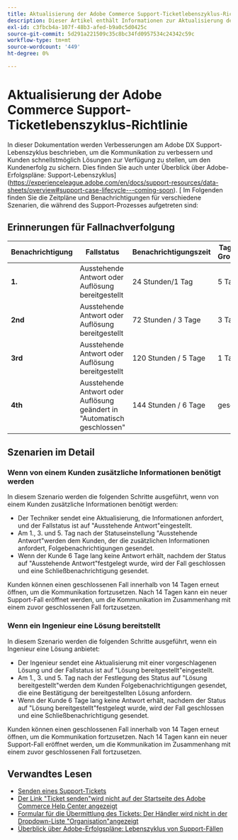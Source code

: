 ```yaml
---
title: Aktualisierung der Adobe Commerce Support-Ticketlebenszyklus-Richtlinie
description: Dieser Artikel enthält Informationen zur Aktualisierung der Adobe Commerce Support-Ticketlebenszyklusrichtlinien.
exl-id: c3fbcb4a-107f-48b3-afed-b9a0c5d0425c
source-git-commit: 5d291a221509c35c8bc34fd0957534c24342c59c
workflow-type: tm+mt
source-wordcount: '449'
ht-degree: 0%

---
```


# Aktualisierung der Adobe Commerce Support-Ticketlebenszyklus-Richtlinie

In dieser Dokumentation werden Verbesserungen am Adobe DX Support-Lebenszyklus beschrieben, um die Kommunikation zu verbessern und Kunden schnellstmöglich Lösungen zur Verfügung zu stellen, um den Kundenerfolg zu sichern. Dies finden Sie auch unter Überblick über Adobe-Erfolgspläne: Support-Lebenszyklus](https://experienceleague.adobe.com/en/docs/support-resources/data-sheets/overview#support-case-lifecycle---coming-soon).
[
Im Folgenden finden Sie die Zeitpläne und Benachrichtigungen für verschiedene Szenarien, die während des Support-Prozesses aufgetreten sind:

## Erinnerungen für Fallnachverfolgung

| Benachrichtigung | Fallstatus | Benachrichtigungszeit | Tage bis zum Ende der Groß-/Kleinschreibung |
|--- |--- |--- |--- |
| **1.** | Ausstehende Antwort oder Auflösung bereitgestellt | 24 Stunden/1 Tag | 5 Tage |
| **2nd** | Ausstehende Antwort oder Auflösung bereitgestellt | 72 Stunden / 3 Tage | 3 Tage |
| **3rd** | Ausstehende Antwort oder Auflösung bereitgestellt | 120 Stunden / 5 Tage | 1 Tag |
| **4th** | Ausstehende Antwort oder Auflösung geändert in &quot;Automatisch geschlossen&quot; | 144 Stunden / 6 Tage | geschlossen |

## Szenarien im Detail

### Wenn von einem Kunden zusätzliche Informationen benötigt werden

In diesem Szenario werden die folgenden Schritte ausgeführt, wenn von einem Kunden zusätzliche Informationen benötigt werden:

* Der Techniker sendet eine Aktualisierung, die Informationen anfordert, und der Fallstatus ist auf &quot;Ausstehende Antwort&quot;eingestellt.
* Am 1., 3. und 5. Tag nach der Statuseinstellung &quot;Ausstehende Antwort&quot;werden dem Kunden, der die zusätzlichen Informationen anfordert, Folgebenachrichtigungen gesendet.
* Wenn der Kunde 6 Tage lang keine Antwort erhält, nachdem der Status auf &quot;Ausstehende Antwort&quot;festgelegt wurde, wird der Fall geschlossen und eine Schließbenachrichtigung gesendet.

Kunden können einen geschlossenen Fall innerhalb von 14 Tagen erneut öffnen, um die Kommunikation fortzusetzen. Nach 14 Tagen kann ein neuer Support-Fall eröffnet werden, um die Kommunikation im Zusammenhang mit einem zuvor geschlossenen Fall fortzusetzen.

### Wenn ein Ingenieur eine Lösung bereitstellt

In diesem Szenario werden die folgenden Schritte ausgeführt, wenn ein Ingenieur eine Lösung anbietet:

* Der Ingenieur sendet eine Aktualisierung mit einer vorgeschlagenen Lösung und der Fallstatus ist auf &quot;Lösung bereitgestellt&quot;eingestellt.
* Am 1., 3. und 5. Tag nach der Festlegung des Status auf &quot;Lösung bereitgestellt&quot;werden dem Kunden Folgebenachrichtigungen gesendet, die eine Bestätigung der bereitgestellten Lösung anfordern.
* Wenn der Kunde 6 Tage lang keine Antwort erhält, nachdem der Status auf &quot;Lösung bereitgestellt&quot;festgelegt wurde, wird der Fall geschlossen und eine Schließbenachrichtigung gesendet.

Kunden können einen geschlossenen Fall innerhalb von 14 Tagen erneut öffnen, um die Kommunikation fortzusetzen. Nach 14 Tagen kann ein neuer Support-Fall eröffnet werden, um die Kommunikation im Zusammenhang mit einem zuvor geschlossenen Fall fortzusetzen.

## Verwandtes Lesen

* [Senden eines Support-Tickets](https://experienceleague.adobe.com/en/docs/commerce-knowledge-base/kb/help-center-guide/magento-help-center-user-guide#submit-ticket)
* [ Der Link &quot;Ticket senden&quot;wird nicht auf der Startseite des Adobe Commerce Help Center angezeigt](https://experienceleague.adobe.com/en/docs/commerce-knowledge-base/kb/help-center-guide/magento-help-center-user-guide#no-submit-link)
* [Formular für die Übermittlung des Tickets: Der Händler wird nicht in der Dropdown-Liste &quot;Organisation&quot;angezeigt](https://experienceleague.adobe.com/en/docs/commerce-knowledge-base/kb/help-center-guide/magento-help-center-user-guide#merchant-not-displayed)
* [Überblick über Adobe-Erfolgspläne: Lebenszyklus von Support-Fällen](https://experienceleague.adobe.com/en/docs/support-resources/data-sheets/overview#support-case-lifecycle---coming-soon)
